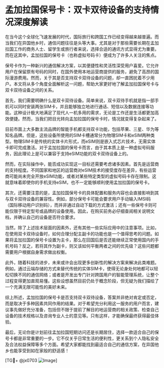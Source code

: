# 孟加拉国保号卡：双卡双待设备的支持情况深度解读

在当今这个全球化飞速发展的时代，国际旅行和跨国工作已经变得越来越普遍。而当我们在异国他乡时，通信问题往往是头等大事。尤其是对于那些需要长期在孟加拉国工作的商务人士、留学生或旅行者来说，选择合适的通讯方式显得尤为重要。而在这其中，孟加拉国的保号卡（也称虚拟号码卡）便成为了许多人关注的焦点。

保号卡作为一种新兴的通信解决方案，以其便捷性和灵活性深受用户喜爱。它允许用户在保留原有号码的同时，在国外使用本地运营商提供的服务，避免了高昂的国际漫游费用。然而，关于其是否支持双卡双待设备的问题，却一直困扰着不少用户。本文将从多个角度全面解析这一问题，帮助大家更好地了解孟加拉国保号卡与双卡双待设备之间的关系。

首先，我们需要明确什么是双卡双待设备。简单来说，双卡双待手机就是指一部手机可以同时安装两张SIM卡，并且能够独立地进行通话、短信以及数据连接等功能。这种设计极大地满足了现代人一机多用的需求，无论是工作还是生活都更加高效便捷。然而，当我们把目光转向孟加拉国的保号卡时，情况就变得复杂起来了。

目前市面上大多数主流品牌的智能手机都支持双卡功能，包括苹果、三星、华为等知名品牌。但是，这些设备所使用的SIM卡槽通常分为物理SIM卡和eSIM两种类型。物理SIM卡是传统的实体卡片形式，而eSIM则是嵌入式芯片技术，无需实体卡即可完成激活。对于孟加拉国的保号卡而言，由于其本质上是一种虚拟号码服务，因此理论上是可以兼容于支持eSIM功能的双卡双待设备上的。

然而，在实际操作中，能否成功实现这一目标还需要考虑诸多因素。首先是运营商的支持程度。不同国家和地区的运营商对eSIM技术的接受度存在差异，有些运营商可能尚未完全开放eSIM功能，或者对某些特定类型的虚拟号码卡存在限制。这就意味着即使你的手机支持eSIM，也不一定能够顺利使用孟加拉国的保号卡。

其次，还需要注意的是，孟加拉国保号卡的具体配置和服务内容也会直接影响到其与双卡双待设备的兼容性。例如，部分保号卡可能会要求用户手动输入IMSI码（国际移动用户识别码），而并非通过自动下载的方式激活；还有一些保号卡则可能仅限于特定型号或品牌的设备使用。因此，在购买前务必仔细查阅相关说明文档，并确认自己的设备是否符合要求。

当然，除了上述技术层面的因素外，还有其他一些实际应用中的注意事项。比如，在使用双卡双待设备时，如何合理分配主副卡的功能也是一个值得思考的问题。如果将孟加拉国的保号卡设置为主卡，那么在回国后是否还能继续正常使用国内的手机号码？反之，若将其作为副卡，则又该如何平衡两者之间的优先级？这些问题都需要用户根据自身需求做出权衡。

此外，随着科技的进步，未来或许会出现更多创新性的解决方案来解决此类难题。例如，通过云端存储的方式来替代传统的实体SIM卡，使得无论身处何地都可以轻松切换不同的通信网络；或者是开发出专门针对跨国用户的智能管理系统，让整个过程变得更加直观易懂。这些设想虽然目前仍处于概念阶段，但无疑为我们描绘了一个充满无限可能性的美好未来。

综上所述，孟加拉国的保号卡是否支持双卡双待设备，答案并非绝对肯定或否定，而是取决于多种因素共同作用的结果。对于希望充分利用这一服务的用户而言，建议事先做好充分准备，包括但不限于提前了解目的地运营商的相关政策、检查自己设备的技术规格以及咨询专业人士的意见等。只有这样，才能确保最终获得最佳体验。

最后，无论你是计划前往孟加拉国短期访问还是长期居住，选择一款适合自己的保号卡都是非常重要的一步。它不仅关乎日常生活的便利性，更关系到个人隐私安全及合法权益保障等多个方面。希望大家都能找到最适合自己的通信方案，在异国他乡也能享受到如在家般的舒适感！

[TG💪+ @jx0703 ![Image](https://github.com/user-attachments/assets/dbca1d08-cadb-493c-b0ec-ad6f7a83f270)]